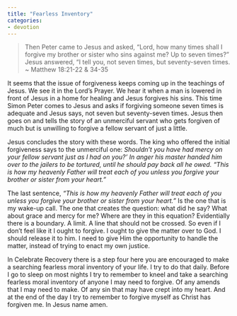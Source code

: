 ```yaml
---
title: "Fearless Inventory"
categories:
- devotion
---
```


> Then Peter came to Jesus and asked, “Lord, how many times shall I forgive my brother or sister who sins against me? Up to seven times?” Jesus answered, “I tell you, not seven times, but seventy-seven times. ~ Matthew 18:21-22 & 34-35

It seems that the issue of forgiveness keeps coming up in the teachings of Jesus. We see it in the Lord’s Prayer. We hear it when a man is lowered in front of Jesus in a home for healing and Jesus forgives his sins. This time Simon Peter comes to Jesus and asks if forgiving someone seven times is adequate and Jesus says, not seven but seventy-seven times. Jesus then goes on and tells the story of an unmerciful servant who gets forgiven of much but is unwilling to forgive a fellow servant of just a little.

Jesus concludes the story with these words. The king who offered the initial forgiveness says to the unmerciful one: *Shouldn’t you have had mercy on your fellow servant just as I had on you?’ In anger his master handed him over to the jailers to be tortured, until he should pay back all he owed.  “This is how my heavenly Father will treat each of you unless you forgive your brother or sister from your heart.”*

The last sentence, *“This is how my heavenly Father will treat each of you unless you forgive your brother or sister from your heart.”* Is the one that is my wake-up call. The one that creates the question: what did he say? What about grace and mercy for me? Where are they in this equation? Evidentially there is a boundary. A limit. A line that should not be crossed. So even if I don’t feel like it I ought to forgive. I ought to give the matter over to God. I should release it to him. I need to give Him the opportunity to handle the matter, instead of trying to enact my own justice.

In Celebrate Recovery there is a step four here you are encouraged to make a searching fearless moral inventory of your life. I try to do that daily. Before I go to sleep on most nights I try to remember to kneel and take a searching fearless moral inventory of anyone I may need to forgive. Of any amends that I may need to make. Of any sin that may have crept into my heart. And at the end of the day I try to remember to forgive myself as Christ has forgiven me. In Jesus name amen.

 